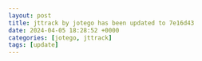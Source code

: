 ```yaml
---
layout: post
title: jttrack by jotego has been updated to 7e16d43
date: 2024-04-05 18:28:52 +0000
categories: [jotego, jttrack]
tags: [update]
---
```


